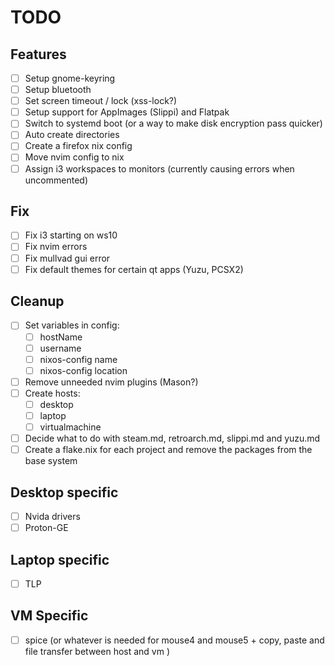 # TODO

## Features

- [ ] Setup gnome-keyring
- [ ] Setup bluetooth
- [ ] Set screen timeout / lock (xss-lock?)
- [ ] Setup support for AppImages (Slippi) and Flatpak
- [ ] Switch to systemd boot (or a way to make disk encryption pass quicker)
- [ ] Auto create directories
- [ ] Create a firefox nix config
- [ ] Move nvim config to nix
- [ ] Assign i3 workspaces to monitors (currently causing errors when uncommented)

## Fix

- [ ] Fix i3 starting on ws10
- [ ] Fix nvim errors
- [ ] Fix mullvad gui error
- [ ] Fix default themes for certain qt apps (Yuzu, PCSX2)

## Cleanup

- [ ] Set variables in config:
  - [ ] hostName
  - [ ] username
  - [ ] nixos-config name
  - [ ] nixos-config location
- [ ] Remove unneeded nvim plugins (Mason?)
- [ ] Create hosts:
  - [ ] desktop
  - [ ] laptop
  - [ ] virtualmachine
- [ ] Decide what to do with steam.md, retroarch.md, slippi.md and yuzu.md
- [ ] Create a flake.nix for each project and remove the packages from the base system

## Desktop specific

- [ ] Nvida drivers
- [ ] Proton-GE

## Laptop specific

- [ ] TLP

## VM Specific

- [ ] spice (or whatever is needed for mouse4 and mouse5 + copy, paste and file transfer between host and vm )
